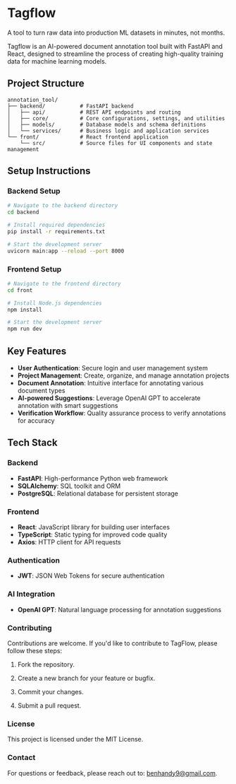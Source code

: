 # Tagflow

A tool to turn raw data into production ML datasets in minutes, not months.

Tagflow is an AI-powered document annotation tool built with FastAPI and React, designed to streamline the process of creating high-quality training data for machine learning models.

## Project Structure

```
annotation_tool/
├── backend/           # FastAPI backend
│   ├── api/           # REST API endpoints and routing
│   ├── core/          # Core configurations, settings, and utilities
│   ├── models/        # Database models and schema definitions
│   └── services/      # Business logic and application services
└── front/             # React frontend application
    └── src/           # Source files for UI components and state management
```

## Setup Instructions

### Backend Setup

```bash
# Navigate to the backend directory
cd backend

# Install required dependencies
pip install -r requirements.txt

# Start the development server
uvicorn main:app --reload --port 8000
```

### Frontend Setup

```bash
# Navigate to the frontend directory
cd front

# Install Node.js dependencies
npm install

# Start the development server
npm run dev
```

## Key Features

- **User Authentication**: Secure login and user management system
- **Project Management**: Create, organize, and manage annotation projects
- **Document Annotation**: Intuitive interface for annotating various document types
- **AI-powered Suggestions**: Leverage OpenAI GPT to accelerate annotation with smart suggestions
- **Verification Workflow**: Quality assurance process to verify annotations for accuracy

## Tech Stack

### Backend
- **FastAPI**: High-performance Python web framework
- **SQLAlchemy**: SQL toolkit and ORM
- **PostgreSQL**: Relational database for persistent storage

### Frontend
- **React**: JavaScript library for building user interfaces
- **TypeScript**: Static typing for improved code quality
- **Axios**: HTTP client for API requests

### Authentication
- **JWT**: JSON Web Tokens for secure authentication

### AI Integration
- **OpenAI GPT**: Natural language processing for annotation suggestions


### Contributing
Contributions are welcome. If you'd like to contribute to TagFlow, please follow these steps:

1. Fork the repository.

2. Create a new branch for your feature or bugfix.

3. Commit your changes.

4. Submit a pull request.

### License
This project is licensed under the MIT License.

### Contact
For questions or feedback, please reach out to:  benhandy9@gmail.com.

